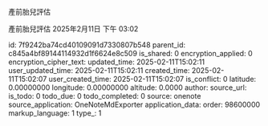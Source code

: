 產前胎兒評估

產前胎兒評估
2025年2月11日
下午 03:02


id: 7f9242ba74cd40109091d7330807b548
parent_id: c845a4bf89144114932d1f6624e8c509
is_shared: 0
encryption_applied: 0
encryption_cipher_text: 
updated_time: 2025-02-11T15:02:11
user_updated_time: 2025-02-11T15:02:11
created_time: 2025-02-11T15:02:07
user_created_time: 2025-02-11T15:02:07
is_conflict: 0
latitude: 0.00000000
longitude: 0.00000000
altitude: 0.0000
author: 
source_url: 
is_todo: 0
todo_due: 0
todo_completed: 0
source: onenote
source_application: OneNoteMdExporter
application_data: 
order: 98600000
markup_language: 1
type_: 1